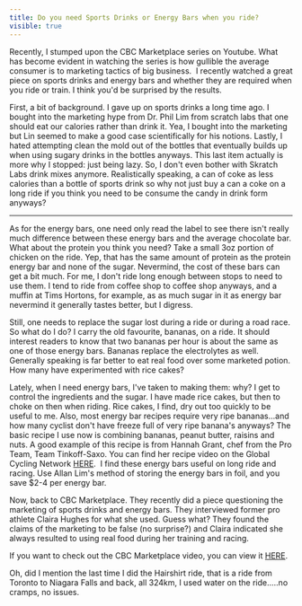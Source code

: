 ---title: Do you need Sports Drinks or Energy Bars when you ride?visible: true---Recently, I stumped upon the CBC Marketplace series on Youtube. What has become evident in watching the series is how gullible the average consumer is to marketing tactics of big business.  I recently watched a great piece on sports drinks and energy bars and whether they are required when you ride or train. I think you'd be surprised by the results.

First, a bit of background. I gave up on sports drinks a long time ago. I bought into the marketing hype from Dr. Phil Lim from scratch labs that one should eat our calories rather than drink it. Yea, I bought into the marketing but Lin seemed to make a good case scientifically for his notions. Lastly, I hated attempting clean the mold out of the bottles that eventually builds up when using sugary drinks in the bottles anyways. This last item actually is more why I stopped: just being lazy. So, I don't even bother with Skratch Labs drink mixes anymore. Realistically speaking, a can of coke as less calories than a bottle of sports drink so why not just buy a can a coke on a long ride if you think you need to be consume the candy in drink form anyways?

<hr id="system-readmore" />

As for the energy bars, one need only read the label to see there isn't really much difference between these energy bars and the average chocolate bar. What about the protein you think you need? Take a small 3oz portion of chicken on the ride. Yep, that has the same amount of protein as the protein energy bar and none of the sugar. Nevermind, the cost of these bars can get a bit much. For me, I don't ride long enough between stops to need to use them. I tend to ride from coffee shop to coffee shop anyways, and a muffin at Tims Hortons, for example, as as much sugar in it as energy bar nevermind it generally tastes better, but I digress.

Still, one needs to replace the sugar lost during a ride or during a road race. So what do I do? I carry the old favourite, bananas, on a ride. It should interest readers to know that two bananas per hour is about the same as one of those energy bars. Bananas replace the electrolytes as well. Generally speaking is far better to eat real food over some marketed potion. How many have experimented with rice cakes?

Lately, when I need energy bars, I've taken to making them: why? I get to control the ingredients and the sugar. I have made rice cakes, but then to choke on then when riding. Rice cakes, I find, dry out too quickly to be useful to me. Also, most energy bar recipes require very ripe bananas...and how many cyclist don't have freeze full of very ripe banana's anyways? The basic recipe I use now is combining bananas, peanut butter, raisins and nuts. A good example of this recipe is from Hannah Grant, chef from the Pro Team, Team Tinkoff-Saxo. You can find her recipe video on the Global Cycling Network [HERE][1].  I find these energy bars useful on long ride and racing. Use Allan Lim's method of storing the energy bars in foil, and you save $2-4 per energy bar.

Now, back to CBC Marketplace. They recently did a piece questioning the marketing of sports drinks and energy bars. They interviewed former pro athlete Claira Hughes for what she used. Guess what? They found the claims of the marketing to be false (no surprise?) and Claira indicated she always resulted to using real food during her training and racing.

If you want to check out the CBC Marketplace video, you can view it <a title="Do sports drinks and energy bars make you a better athlete?" href="https://www.youtube.com/watch?v=uGgC5lvuPLY" target="_blank">HERE</a>.

Oh, did I mention the last time I did the Hairshirt ride, that is a ride from Toronto to Niagara Falls and back, all 324km, I used water on the ride.....no cramps, no issues.

 

 

 [1]: https://www.youtube.com/watch?v=3bTH-isW6Wk "Energy Bars 2"